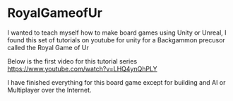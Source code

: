 # RoyalGameofUr

I wanted to teach myself how to make board games using Unity or Unreal, I found this set of tutorials on youtube for unity for a Backgammon precusor called the Royal Game of Ur

Below is the first video for this tutorial series
https://www.youtube.com/watch?v=LHQ4ynQhPLY

I have finished everything for this board game except for building and AI or Multiplayer over the Internet. 
